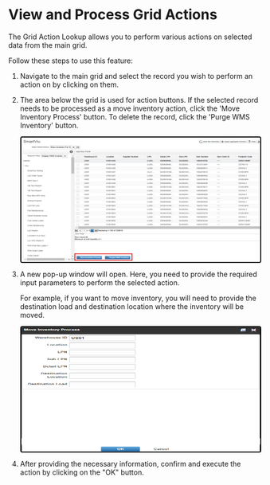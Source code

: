 # View and Process Grid Actions

The Grid Action Lookup allows you to perform various actions on selected data from the main grid. 

Follow these steps to use this feature:

1. Navigate to the main grid and select the record you wish to perform an action on by clicking on them.
2. The area below the grid is used for action buttons. If the selected record needs to be processed as a move inventory action, click the 'Move Inventory Process' button. To delete the record, click the 'Purge WMS Inventory' button.

    <img src="../Attachments/Screen/Action_Fields1.png" alt="undirectedmenu" style="height: 250px; width:500px;margin:auto;display:block; cursor: zoom-in; 
    border: 2px solid #000000; border-radius: 4px;"
    onclick="this.style.height='400px'; this.style.cursor='zoom-out';" 
    ondblclick="this.style.height='200px'; this.style.cursor='zoom-in';">

3. A new pop-up window will open. Here, you need to provide the required input parameters to perform the selected action. 

    For example, if you want to move inventory, you will need to provide the destination load and destination location where the inventory will be moved.

    <img src="../Attachments/Screen/Action_Fields2.png" alt="undirectedmenu" style="height: 250px; width:500px;margin:auto;display:block; cursor: zoom-in; 
    border: 2px solid #000000; border-radius: 4px;"
    onclick="this.style.height='400px'; this.style.cursor='zoom-out';" 
    ondblclick="this.style.height='200px'; this.style.cursor='zoom-in';">

4. After providing the necessary information, confirm and execute the action by clicking on the "OK" button.